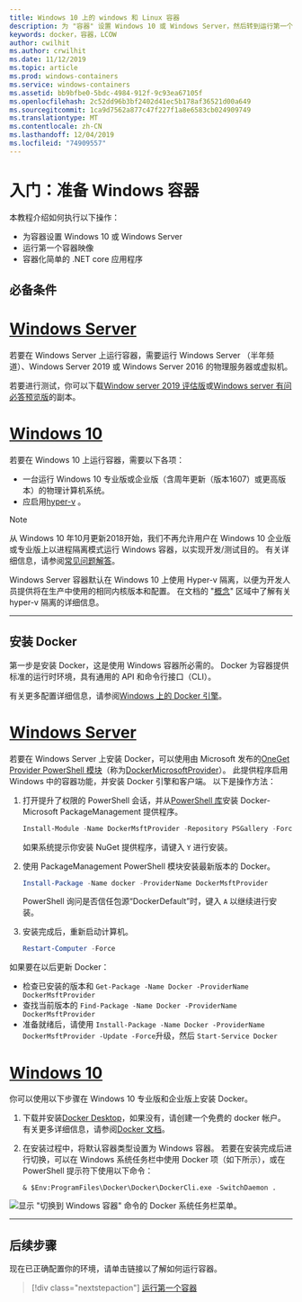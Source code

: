 ```yaml
---
title: Windows 10 上的 windows 和 Linux 容器
description: 为 "容器" 设置 Windows 10 或 Windows Server，然后转到运行第一个容器映像。
keywords: docker，容器，LCOW
author: cwilhit
ms.author: crwilhit
ms.date: 11/12/2019
ms.topic: article
ms.prod: windows-containers
ms.service: windows-containers
ms.assetid: bb9bfbe0-5bdc-4984-912f-9c93ea67105f
ms.openlocfilehash: 2c52dd96b3bf2402d41ec5b178af36521d00a649
ms.sourcegitcommit: 1ca9d7562a877c47f227f1a8e6583cb024909749
ms.translationtype: MT
ms.contentlocale: zh-CN
ms.lasthandoff: 12/04/2019
ms.locfileid: "74909557"
---
```

# <a name="get-started-prep-windows-for-containers"></a>入门：准备 Windows 容器

本教程介绍如何执行以下操作：

- 为容器设置 Windows 10 或 Windows Server
- 运行第一个容器映像
- 容器化简单的 .NET core 应用程序

## <a name="prerequisites"></a>必备条件

<!-- start tab view -->
# <a name="windows-servertabwindows-server"></a>[Windows Server](#tab/Windows-Server)

若要在 Windows Server 上运行容器，需要运行 Windows Server （半年频道）、Windows Server 2019 或 Windows Server 2016 的物理服务器或虚拟机。

若要进行测试，你可以下载[Window server 2019 评估版](https://www.microsoft.com/evalcenter/evaluate-windows-server-2019 )或[Windows server 有问必答预览版](https://insider.windows.com/for-business-getting-started-server/)的副本。

# <a name="windows-10tabwindows-10-client"></a>[Windows 10](#tab/Windows-10-Client)

若要在 Windows 10 上运行容器，需要以下各项：

- 一台运行 Windows 10 专业版或企业版（含周年更新（版本1607）或更高版本）的物理计算机系统。
- 应启用[hyper-v](https://docs.microsoft.com/virtualization/hyper-v-on-windows/reference/hyper-v-requirements) 。

> [!NOTE]
>  从 Windows 10 年10月更新2018开始，我们不再允许用户在 Windows 10 企业版或专业版上以进程隔离模式运行 Windows 容器，以实现开发/测试目的。 有关详细信息，请参阅[常见问题解答](../about/faq.md)。 
> 
> Windows Server 容器默认在 Windows 10 上使用 Hyper-v 隔离，以便为开发人员提供将在生产中使用的相同内核版本和配置。 在文档的 "[概念](../manage-containers/hyperv-container.md)" 区域中了解有关 hyper-v 隔离的详细信息。

---
<!-- stop tab view -->

## <a name="install-docker"></a>安装 Docker

第一步是安装 Docker，这是使用 Windows 容器所必需的。 Docker 为容器提供标准的运行时环境，具有通用的 API 和命令行接口（CLI）。

有关更多配置详细信息，请参阅[Windows 上的 Docker 引擎](../manage-docker/configure-docker-daemon.md)。

<!-- start tab view -->
# <a name="windows-servertabwindows-server"></a>[Windows Server](#tab/Windows-Server)

若要在 Windows Server 上安装 Docker，可以使用由 Microsoft 发布的[OneGet Provider PowerShell 模块](https://github.com/oneget/oneget)（称为[DockerMicrosoftProvider](https://github.com/OneGet/MicrosoftDockerProvider)）。 此提供程序启用 Windows 中的容器功能，并安装 Docker 引擎和客户端。 以下是操作方法：

1. 打开提升了权限的 PowerShell 会话，并从[PowerShell 库](https://www.powershellgallery.com/packages/DockerMsftProvider)安装 Docker-Microsoft PackageManagement 提供程序。

   ```powershell
   Install-Module -Name DockerMsftProvider -Repository PSGallery -Force
   ```

   如果系统提示你安装 NuGet 提供程序，请键入 `Y` 进行安装。

2. 使用 PackageManagement PowerShell 模块安装最新版本的 Docker。

   ```powershell
   Install-Package -Name docker -ProviderName DockerMsftProvider
   ```

   PowerShell 询问是否信任包源“DockerDefault”时，键入 `A` 以继续进行安装。
3. 安装完成后，重新启动计算机。

   ```powershell
   Restart-Computer -Force
   ```

如果要在以后更新 Docker：

- 检查已安装的版本和 `Get-Package -Name Docker -ProviderName DockerMsftProvider`
- 查找当前版本的 `Find-Package -Name Docker -ProviderName DockerMsftProvider`
- 准备就绪后，请使用 `Install-Package -Name Docker -ProviderName DockerMsftProvider -Update -Force`升级，然后 `Start-Service Docker`

# <a name="windows-10tabwindows-10-client"></a>[Windows 10](#tab/Windows-10-Client)

你可以使用以下步骤在 Windows 10 专业版和企业版上安装 Docker。 

1. 下载并安装[Docker Desktop](https://store.docker.com/editions/community/docker-ce-desktop-windows)，如果没有，请创建一个免费的 docker 帐户。 有关更多详细信息，请参阅[Docker 文档](https://docs.docker.com/docker-for-windows/install)。

2. 在安装过程中，将默认容器类型设置为 Windows 容器。 若要在安装完成后进行切换，可以在 Windows 系统任务栏中使用 Docker 项（如下所示），或在 PowerShell 提示符下使用以下命令：

   ```console
   & $Env:ProgramFiles\Docker\Docker\DockerCli.exe -SwitchDaemon .
   ```

![显示 "切换到 Windows 容器" 命令的 Docker 系统任务栏菜单。](./media/docker-for-win-switch.png)

---
<!-- stop tab view -->

## <a name="next-steps"></a>后续步骤

现在已正确配置你的环境，请单击链接以了解如何运行容器。

> [!div class="nextstepaction"]
> [运行第一个容器](./run-your-first-container.md)
